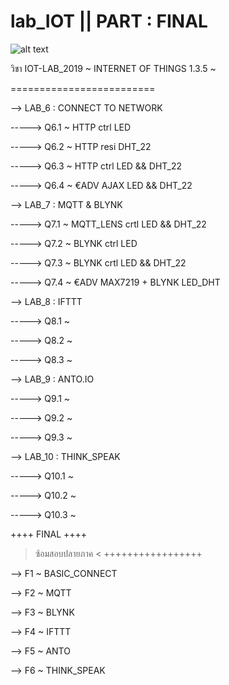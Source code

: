 # lab_IOT || PART : FINAL

![alt text](https://raw.githubusercontent.com/username/projectname/branch/path/to/img.png)

 วิชา IOT-LAB_2019 ~ INTERNET OF THINGS 1.3.5 ~

=========================

--> LAB_6 : CONNECT TO NETWORK

-----> Q6.1 ~ HTTP ctrl LED

-----> Q6.2 ~ HTTP resi DHT_22

-----> Q6.3 ~ HTTP ctrl LED && DHT_22

-----> Q6.4 ~ €ADV AJAX LED && DHT_22

--> LAB_7 : MQTT & BLYNK

-----> Q7.1 ~ MQTT_LENS crtl LED && DHT_22

-----> Q7.2 ~ BLYNK ctrl LED

-----> Q7.3 ~ BLYNK crtl LED && DHT_22

-----> Q7.4 ~ €ADV MAX7219 + BLYNK LED_DHT

--> LAB_8 : IFTTT

-----> Q8.1 ~

-----> Q8.2 ~

-----> Q8.3 ~

--> LAB_9 : ANTO.IO

-----> Q9.1 ~

-----> Q9.2 ~

-----> Q9.3 ~

--> LAB_10 : THINK_SPEAK

-----> Q10.1 ~

-----> Q10.2 ~

-----> Q10.3 ~

  ++++ FINAL ++++
> ซ้อมสอบปลายภาค <
 +++++++++++++++++
 
--> F1 ~ BASIC_CONNECT

--> F2 ~ MQTT

--> F3 ~ BLYNK

--> F4 ~ IFTTT

--> F5 ~ ANTO

--> F6 ~ THINK_SPEAK


 
